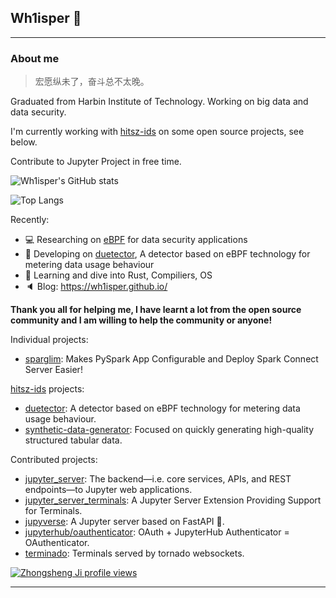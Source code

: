 ## Wh1isper 👋
---
### About me

> 宏愿纵未了，奋斗总不太晚。

Graduated from Harbin Institute of Technology. Working on big data and data security.

I'm currently working with [hitsz-ids](https://github.com/hitsz-ids) on some open source projects, see below.

Contribute to Jupyter Project in free time.

![Wh1isper's GitHub stats](https://github-readme-stats.vercel.app/api?username=wh1isper&count_private=true)

![Top Langs](https://github-readme-stats.vercel.app/api/top-langs/?username=wh1isper&hide=javascript,css,html&layout=compact)

Recently:

- 💻 Researching on [eBPF](https://ebpf.io/) for data security applications
- 🔧 Developing on [duetector](https://github.com/hitsz-ids/duetector), A detector based on eBPF technology for metering data usage behaviour
- 📕 Learning and dive into Rust, Compiliers, OS
- 🔈 Blog: https://wh1isper.github.io/

**Thank you all for helping me, I have learnt a lot from the open source community and I am willing to help the community or anyone!**

Individual projects:
- [sparglim](https://github.com/Wh1isper/sparglim): Makes PySpark App Configurable and Deploy Spark Connect Server Easier!

[hitsz-ids](https://github.com/hitsz-ids) projects:
- [duetector](https://github.com/hitsz-ids/duetector): A detector based on eBPF technology for metering data usage behaviour.
- [synthetic-data-generator](https://github.com/hitsz-ids/synthetic-data-generator): Focused on quickly generating high-quality structured tabular data.

Contributed projects:
- [jupyter_server](https://github.com/jupyter-server/jupyter_server): The backend—i.e. core services, APIs, and REST endpoints—to Jupyter web applications.
- [jupyter_server_terminals](https://github.com/jupyter-server/jupyter_server_terminals): A Jupyter Server Extension Providing Support for Terminals.
- [jupyverse](https://github.com/jupyter-server/jupyverse): A Jupyter server based on FastAPI 🚀.
- [jupyterhub/oauthenticator](https://github.com/jupyterhub/oauthenticator): OAuth + JupyterHub Authenticator = OAuthenticator.
- [terminado](https://github.com/jupyter/terminado): Terminals served by tornado websockets.

[![Zhongsheng Ji profile views](https://u8views.com/api/v1/github/profiles/43375501/views/day-week-month-total-count.svg)](https://u8views.com/github/Wh1isper)

---
